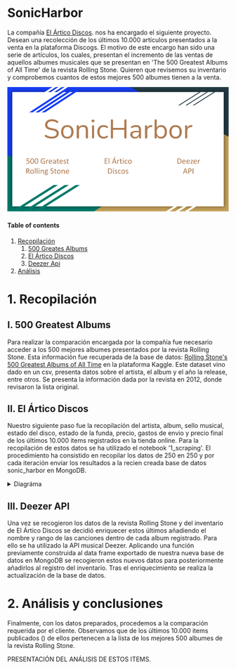 # SonicHarbor

La compañía [El Ártico Discos](https://www.discogs.com/es/seller/elarticodiscos/profile "El Ártico Discos"). nos ha encargado el siguiente proyecto. Desean una recolección de los últimos 10.000 artículos presentados a la venta en la plataforma Discogs. El motivo de este encargo han sido una serie de artículos, los cuales, presentan el incremento de las ventas de aquellos albumes musicales que se presentan en 'The 500 Greatest Albums of All Time' de la revista Rolling Stone. Quieren que revisemos su inventario y comprobemos cuantos de estos mejores 500 albumes tienen a la venta.

![portada](https://github.com/jvr0/SonicHarbor/blob/main/img/SonicHarbor.png)

#### Table of contents
1. [Recopilación](#recopilacion)
    1. [500 Greates Albums](#greatest)
    2. [El Ártico Discos](#artico)
    3. [Deezer Api](#api)
2. [Análisis](#analisis)

# 1. Recopilación <a name="recopilacion"></a>

## I. 500 Greatest Albums <a name="recopilacion"></a>

Para realizar la comparación encargada por la compañía fue necesario acceder a los 500 mejores albumes presentados por la revista Rolling Stone. Esta información fue recuperada de la base de datos: [Rolling Stone's 500 Greatest Albums of All Time](https://www.kaggle.com/datasets/notgibs/500-greatest-albums-of-all-time-rolling-stone "Rolling Stone's 500 Greatest Albums of All Time") en la plataforma Kaggle. Este dataset vino dado en un csv, presenta datos sobre el artista, el album y el año la release, entre otros. Se presenta la información dada por la revista en 2012, donde revisaron la lista original. 

## II. El Ártico Discos <a name="artico"></a>

Nuestro siguiente paso fue la recopilación del artista, album, sello musical, estado del disco, estado de la funda, precio, gastos de envio y precio final de los últimos 10.000 items registrados en la tienda online. Para la recopilación de estos datos se ha utilizado el notebook '1_scraping'. El procedimiento ha consistido en recopilar los datos de 250 en 250 y por cada iteración enviar los resultados a la recien creada base de datos sonic_harbor en MongoDB.

<details>
<summary>Diagráma</summary>
<br>

Diagráma del proceso de recogida de datos 
![diagrama](https://github.com/jvr0/SonicHarbor/blob/main/img/Extracción.png)

</details>

## III. Deezer API <a name="api"></a>

Una vez se recogieron los datos de la revista Rolling Stone y del inventario de El Ártico Discos se decidió enriquecer estos últimos añadiendo el nombre y rango de las canciones dentro de cada album registrado. Para ello se ha utilizado la API musical Deezer. Aplicando una función previamente construida al data frame exportado de nuestra nueva base de datos en MongoDB se recogieron estos nuevos datos para posteriormente añadirlos al registro del inventario. Tras el enriquecimiento se realiza la actualización de la base de datos.

# 2. Análisis y conclusiones <a name="analisis"></a>

Finalmente, con los datos preparados, procedemos a la comparación requerida por el cliente. Observamos que de los últimos 10.000 items publicados () de ellos pertenecen a la lista de los mejores 500 albumes de la revista Rolling Stone. 

PRESENTACIÓN DEL ANÁLISIS DE ESTOS ITEMS.

